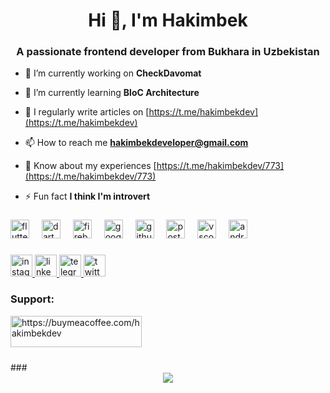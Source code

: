 <h1 align="center">Hi 👋, I'm Hakimbek</h1>
<h3 align="center">A passionate frontend developer from Bukhara in Uzbekistan</h3>

- 🔭 I’m currently working on **CheckDavomat**

- 🌱 I’m currently learning **BloC Architecture**

- 📝 I regularly write articles on [https://t.me/hakimbekdev](https://t.me/hakimbekdev)

- 📫 How to reach me **hakimbekdeveloper@gmail.com**

- 📄 Know about my experiences [https://t.me/hakimbekdev/773](https://t.me/hakimbekdev/773)

- ⚡ Fun fact **I think I'm introvert**

<div align="center">
</div>

###

<div align="left">
  <img src="https://skillicons.dev/icons?i=flutter" height="30" alt="flutter logo"  />
  <img width="12" />
  <img src="https://skillicons.dev/icons?i=dart" height="30" alt="dart logo"  />
  <img width="12" />
  <img src="https://skillicons.dev/icons?i=firebase" height="30" alt="firebase logo"  />
  <img width="12" />
  <img src="https://skillicons.dev/icons?i=gcp" height="30" alt="googlecloud logo"  />
  <img width="12" />
  <img src="https://skillicons.dev/icons?i=github" height="30" alt="github logo"  />
  <img width="12" />
  <img src="https://skillicons.dev/icons?i=postman" height="30" alt="postman logo"  />
  <img width="12" />
  <img src="https://skillicons.dev/icons?i=vscode" height="30" alt="vscode logo"  />
  <img width="12" />
  <img src="https://skillicons.dev/icons?i=androidstudio" height="30" alt="androidstudio logo"  />
</div>

###

<div align="left">
  <a href="https://www.instagram.com/hakimbekdev" target="_blank">
    <img src="https://img.shields.io/static/v1?message=Instagram&logo=instagram&label=&color=E4405F&logoColor=white&labelColor=&style=for-the-badge" height="35" alt="instagram logo"  />
  </a>
  <a href="https://www.linkedin.com/in/hakimbekdev/" target="_blank">
    <img src="https://img.shields.io/static/v1?message=LinkedIn&logo=linkedin&label=&color=0077B5&logoColor=white&labelColor=&style=for-the-badge" height="35" alt="linkedin logo"  />
  </a>
  <a href="https://t.me/hakimbek_flutter" target="_blank">
    <img src="https://img.shields.io/static/v1?message=Telegram&logo=telegram&label=&color=2CA5E0&logoColor=white&labelColor=&style=for-the-badge" height="35" alt="telegram logo"  />
  </a>
  <a href="https://twitter.com/hakimbekdev" target="_blank">
    <img src="https://img.shields.io/static/v1?message=Twitter&logo=twitter&label=&color=1DA1F2&logoColor=white&labelColor=&style=for-the-badge" height="35" alt="twitter logo"  />
  </a>
</div>

###

<h3 align="left">Support:</h3>
<p><a href="https://www.buymeacoffee.com/https://buymeacoffee.com/hakimbekdev"> <img align="left" src="https://cdn.buymeacoffee.com/buttons/v2/default-yellow.png" height="50" width="210" alt="https://buymeacoffee.com/hakimbekdev" /></a></p><br><br>

###

<br clear="both">
###

<div align="center">
  <img src="https://profile-counter.glitch.me/hakimbekdevv/count.svg?"  />
</div>

###
